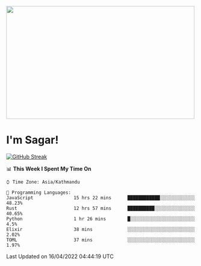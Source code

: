 
<img src="https://media.giphy.com/media/3ornk57KwDXf81rjWM/giphy.gif" width="500" height="300" frameBorder="0" class="giphy-embed" allowFullScreen></img>

#   I'm Sagar!
[![GitHub Streak](https://github-readme-streak-stats.herokuapp.com/?user=sgr2848)](https://git.io/streak-stats)
<!--START_SECTION:waka-->
📊 **This Week I Spent My Time On** 

```text
⌚︎ Time Zone: Asia/Kathmandu

💬 Programming Languages: 
JavaScript               15 hrs 22 mins      ████████████░░░░░░░░░░░░░   48.23% 
Rust                     12 hrs 57 mins      ██████████░░░░░░░░░░░░░░░   40.65% 
Python                   1 hr 26 mins        █░░░░░░░░░░░░░░░░░░░░░░░░   4.5% 
Elixir                   38 mins             ░░░░░░░░░░░░░░░░░░░░░░░░░   2.02% 
TOML                     37 mins             ░░░░░░░░░░░░░░░░░░░░░░░░░   1.97%

```


 Last Updated on 16/04/2022 04:44:19 UTC
<!--END_SECTION:waka-->
